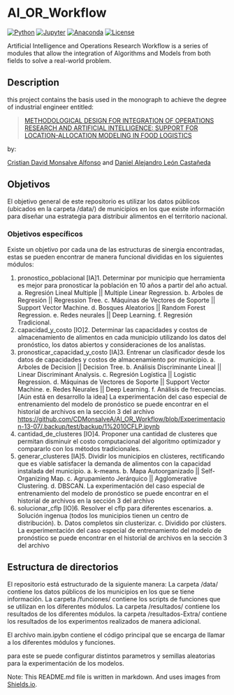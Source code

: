 # AI_OR_Workflow

[![Python](https://img.shields.io/badge/python-3.11-blue.svg)](https://www.python.org/downloads/release/python-370/)
[![Jupyter](https://img.shields.io/badge/jupyter-6.4.0-blue.svg)](https://jupyter.org/)
[![Anaconda](https://img.shields.io/badge/anaconda-2021.05-blue.svg)](https://www.anaconda.com/products/individual)
[![License](https://img.shields.io/badge/license-MIT-blue.svg)](https://opensource.org/licenses/MIT)

Artificial Intelligence and Operations Research Workflow is a series of modules that allow the integration of Algorithms and Models from both fields to solve a real-world problem.

## Description

this project contains the basis used in the monograph to achieve the degree of industrial engineer entitled:
> [METHODOLOGICAL DESIGN FOR INTEGRATION OF OPERATIONS RESEARCH AND ARTIFICIAL INTELLIGENCE: SUPPORT FOR LOCATION-ALLOCATION MODELING IN FOOD LOGISTICS](http://hdl.handle.net/11349/92955)

by:

[Cristian David Monsalve Alfonso](mailto:cdmonsalvea@udistrital.edu.co) and [Daniel Alejandro León Castañeda](mailto:danalleonc@udistrital.edu.co)

## Objetivos

El objetivo general de este repositorio es utilizar los datos públicos (ubicados
en la carpeta /data/) de municipios en los que existe información para diseñar
una estrategia para distribuir alimentos en el territorio nacional.

### Objetivos específicos

Existe un objetivo por cada una de las estructuras de sinergia encontradas, estas
se pueden encontrar de manera funcional divididas en los siguientes módulos:

1. pronostico_poblacional
    [IA]1. Determinar por municipio que herramienta es mejor para pronosticar
           la población en 10 años a partir del año actual.
              a. Regresión Lineal Multiple || Multiple Linear Regression.
              b. Arboles de Regresión || Regression Tree.
              c. Máquinas de Vectores de Soporte || Support Vector Machine.
              d. Bosques Aleatorios || Random Forest Regression.
              e. Redes neurales || Deep Learning.
              f. Regresión Tradicional.
2. capacidad_y_costo
    [IO]2. Determinar las capacidades y costos de almacenamiento de alimentos
           en cada municipio utilizando los datos del pronóstico, los datos
           abiertos y consideraciones de los analístas.
3. pronosticar_capacidad_y_costo
    [IA]3. Entrenar un clasificador desde los datos de capacidades y costos
           de almacenamiento por municipio.
              a. Arboles de Decision || Decision Tree.
              b. Análisis Discriminante Lineal || Linear Discriminant Analysis.
              c. Regresión Logística || Logistic Regression.
              d. Máquinas de Vectores de Soporte || Support Vector Machine.
              e. Redes Neurales || Deep Learning.
              f. Análisis de frecuencias. [Aún está en desarrollo la idea]
              La experimentación del caso especial de entrenamiento del modelo de pronóstico se
                puede encontrar en el historial de archivos en la sección 3 del archivo
                <https://github.com/CDMonsalveA/AI_OR_Workflow/blob/Experimentacion-13-07/.backup/test/backup/1%2010CFLP.ipynb>
4. cantidad_de_clusteres
    [IO]4. Proponer una cantidad de clusteres que permitan disminuir el costo
           computacional del algoritmo optimizador y compararlo con los métodos
           tradicionales.
5. generar_clusteres
    [IA]5. Dividir los municipios en clústeres, rectificando que es viable
           satisfacer la demanda de alimentos con la capacidad instalada del
           municipio.
              a. k-means.
              b. Mapa Autoorganizado || Self-Organizing Map.
              c. Agrupamiento Jerárquico || Agglomerative Clustering.
              d. DBSCAN.
              La experimentación del caso especial de entrenamiento del modelo de pronóstico se
                puede encontrar en el historial de archivos en la sección 3 del archivo
6. solucionar_cflp
    [IO]6. Resolver el cflp para diferentes escenarios.
              a. Solución ingenua (todos los municipios tienen un centro de
                 distribución).
              b. Datos completos sin clusterizar.
              c. Dividido por clústers.
              La experimentación del caso especial de entrenamiento del modelo de pronóstico se
                puede encontrar en el historial de archivos en la sección 3 del archivo

## Estructura de directorios

El repositorio está estructurado de la siguiente manera:
La carpeta /data/ contiene los datos públicos de los municipios en los que se
tiene información.
La carpeta /funciones/ contiene los scripts de funciones que se utilizan en los
diferentes módulos.
La carpeta /resultados/ contiene los resultados de los diferentes módulos.
la carpeta /resultados-Extra/ contiene los resultados de los experimentos realizados de manera adicional.

El archivo main.ipybn contiene el código principal que se encarga de llamar a
los diferentes módulos y funciones.

para este se puede configurar distintos parametros y semillas aleatorias para la experimentación de los modelos.


Note: This README.md file is written in markdown. And uses images from [Shields.io](https://shields.io/).